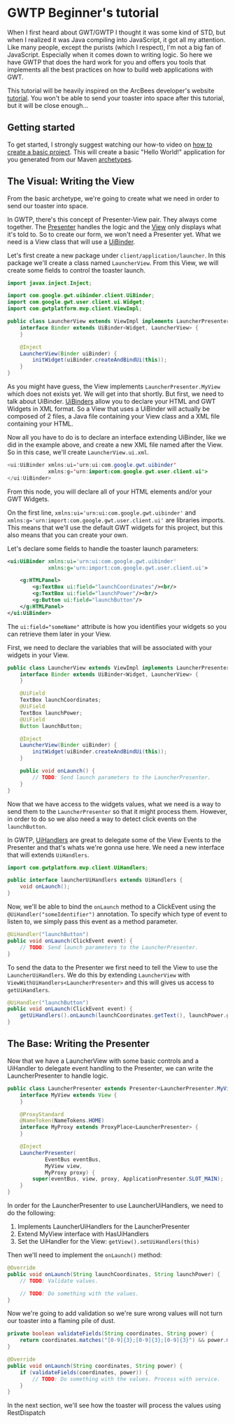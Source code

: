 # GWTP Beginner's tutorial
When I first heard about GWT/GWTP I thought it was some kind of STD, but when I realized it was Java compiling into JavaScript, it got all my attention. Like many people, except the purists (which I respect), I'm not a big fan of JavaScript. Especially when it comes down to writing logic. So here we have GWTP that does the hard work for you and offers you tools that implements all the best practices on how to build web applications with GWT.

This tutorial will be heavily inspired on the ArcBees developer's website [tutorial][tutorial]. You won't be able to send your toaster into space after this tutorial, but it will be close enough...

## Getting started
To get started, I strongly suggest watching our how-to video on [how to create a basic project](TODO). This will create a basic "Hello World!" application for you generated from our Maven [archetypes][archetypes].

## The Visual: Writing the View
From the basic archetype, we're going to create what we need in order to send our toaster into space.

In GWTP, there's this concept of Presenter-View pair. They always come together. The [Presenter][presenter] handles the logic and the [View][view] only displays what it's told to. So to create our form, we won't need a Presenter yet. What we need is a View class that will use a [UiBinder][uibinder].

Let's first create a new package under `client/application/launcher`. In this package we'll create a class named `LauncherView`. From this View, we will create some fields to control the toaster launch.

```java
import javax.inject.Inject;

import com.google.gwt.uibinder.client.UiBinder;
import com.google.gwt.user.client.ui.Widget;
import com.gwtplatform.mvp.client.ViewImpl;

public class LauncherView extends ViewImpl implements LauncherPresenter.MyView {
    interface Binder extends UiBinder<Widget, LauncherView> {
    }

    @Inject
    LauncherView(Binder uiBinder) {
        initWidget(uiBinder.createAndBindUi(this));
    }
}
```

As you might have guess, the View implements `LauncherPresenter.MyView` which does not exists yet. We will get into that shortly. But first, we need to talk about UiBinder. [UiBinders][uibinder] allow you to declare your HTML and GWT Widgets in XML format. So a View that uses a UiBinder will actually be composed of 2 files, a Java file containing your View class and a XML file containing your HTML.

Now all you have to do is to declare an interface extending UiBinder, like we did in the example above, and create a new XML file named after the View. So in this case, we'll create `LauncherView.ui.xml`.

```java
<ui:UiBinder xmlns:ui='urn:ui:com.google.gwt.uibinder'
             xmlns:g='urn:import:com.google.gwt.user.client.ui'>
</ui:UiBinder>
```

From this node, you will declare all of your HTML elements and/or your GWT Widgets.

On the first line, `xmlns:ui='urn:ui:com.google.gwt.uibinder'` and `xmlns:g='urn:import:com.google.gwt.user.client.ui'` are libraries imports. This means that we'll use the default GWT widgets for this project, but this also means that you can create your own.

Let's declare some fields to handle the toaster launch parameters:

```xml
<ui:UiBinder xmlns:ui='urn:ui:com.google.gwt.uibinder'
             xmlns:g='urn:import:com.google.gwt.user.client.ui'>

    <g:HTMLPanel>
        <g:TextBox ui:field="launchCoordinates"/><br/>
        <g:TextBox ui:field="launchPower"/><br/>
        <g:Button ui:field="launchButton"/>
    </g:HTMLPanel>
</ui:UiBinder>
```

The `ui:field="someName"` attribute is how you identifies your widgets so you can retrieve them later in your View.

First, we need to declare the variables that will be associated with your widgets in your View.

```java
public class LauncherView extends ViewImpl implements LauncherPresenter.MyView {
    interface Binder extends UiBinder<Widget, LauncherView> {
    }

    @UiField
    TextBox launchCoordinates;
    @UiField
    TextBox launchPower;
    @UiField
    Button launchButton;

    @Inject
    LauncherView(Binder uiBinder) {
        initWidget(uiBinder.createAndBindUi(this));
    }

    public void onLaunch() {
        // TODO: Send launch parameters to the LauncherPresenter.
    }
}
```

Now that we have access to the widgets values, what we need is a way to send them to the `LauncherPresenter` so that it might process them. However, in order to do so we also need a way to detect click events on the `launchButton`.

In GWTP, [UiHandlers][uihandlers] are great to delegate some of the View Events to the Presenter and that's whats we're gonna use here. We need a new interface that will extends `UiHandlers`.

```java
import com.gwtplatform.mvp.client.UiHandlers;

public interface launcherUiHandlers extends UiHandlers {
    void onLaunch();
}
```

Now, we'll be able to bind the `onLaunch` method to a ClickEvent using the `@UiHandler("someIdentifier")` annotation. To specify which type of event to listen to, we simply pass this event as a method parameter.

```java
@UiHandler("launchButton")
public void onLaunch(ClickEvent event) {
    // TODO: Send launch parameters to the LauncherPresenter.
}
```

To send the data to the Presenter we first need to tell the View to use the `LauncherUiHandlers`. We do this by extending `LauncherView` with ` ViewWithUiHandlers<LauncherPresenter>` and this will gives us access to `getUiHandlers`.

```java
@UiHandler("launchButton")
public void onLaunch(ClickEvent event) {
    getUiHandlers().onLaunch(launchCoordinates.getText(), launchPower.getText());
}
```

## The Base: Writing the Presenter
Now that we have a LauncherView with some basic controls and a UiHandler to delegate event handling to the Presenter, we can write the LauncherPresenter to handle logic.

```java
public class LauncherPresenter extends Presenter<LauncherPresenter.MyView, LauncherPresenter.MyProxy> {
    interface MyView extends View {
    }

    @ProxyStandard
    @NameToken(NameTokens.HOME)
    interface MyProxy extends ProxyPlace<LauncherPresenter> {
    }

    @Inject
    LauncherPresenter(
            EventBus eventBus,
            MyView view,
            MyProxy proxy) {
        super(eventBus, view, proxy, ApplicationPresenter.SLOT_MAIN);
    }
}
```

In order for the LauncherPresenter to use LauncherUiHandlers, we need to do the following:
1. Implements LauncherUiHandlers for the LauncherPresenter
1. Extend MyView interface with HasUiHandlers<LauncherPresenter>
1. Set the UiHandler for the View: `getView().setUiHandlers(this)`

Then we'll need to implement the `onLaunch()` method:

```java
@Override
public void onLaunch(String launchCoordinates, String launchPower) {
    // TODO: Validate values.

    // TODO: Do something with the values.
}
```

Now we're going to add validation so we're sure wrong values will not turn our toaster into a flaming pile of dust.

```java
private boolean validateFields(String coordinates, String power) {
    return coordinates.matches("[0-9]{3};[0-9]{3};[0-9]{3}") && power.matches("[0-9]");
}
```

```java
@Override
public void onLaunch(String coordinates, String power) {
    if (validateFields(coordinates, power)) {
        // TODO: Do something with the values. Process with service.
    }
}
```

In the next section, we'll see how the toaster will process the values using RestDispatch

[uibinder]: http://www.gwtproject.org/doc/latest/DevGuideUiBinder.html
[tutorial]: http://dev.arcbees.com/gwtp/tutorials/
[archetypes]: https://github.com/ArcBees/Arcbees-Archetypes
[presenter]: http://dev.arcbees.com/gwtp/core/presenters/index.html
[view]: http://dev.arcbees.com/gwtp/core/presenters/view.html
[uihandlers]: http://dev.arcbees.com/gwtp/core/presenters/view-with-ui-handlers.html
